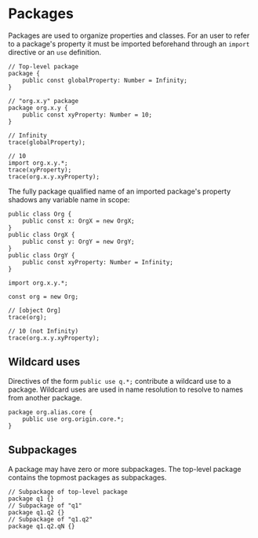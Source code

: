 # Packages

Packages are used to organize properties and classes. For an user to refer to a package's property it must be imported beforehand through an `import` directive or an `use` definition.

```
// Top-level package
package {
    public const globalProperty: Number = Infinity;
}

// "org.x.y" package
package org.x.y {
    public const xyProperty: Number = 10;
}

// Infinity
trace(globalProperty);

// 10
import org.x.y.*;
trace(xyProperty);
trace(org.x.y.xyProperty);
```

The fully package qualified name of an imported package's property shadows any variable name in scope:

```
public class Org {
    public const x: OrgX = new OrgX;
}
public class OrgX {
    public const y: OrgY = new OrgY;
}
public class OrgY {
    public const xyProperty: Number = Infinity;
}

import org.x.y.*;

const org = new Org;

// [object Org]
trace(org);

// 10 (not Infinity)
trace(org.x.y.xyProperty);
```

## Wildcard uses

Directives of the form `public use q.*;` contribute a wildcard use to a package. Wildcard uses are used in name resolution to resolve to names from another package.

```
package org.alias.core {
    public use org.origin.core.*;
}
```

## Subpackages

A package may have zero or more subpackages. The top-level package contains the topmost packages as subpackages.

```
// Subpackage of top-level package
package q1 {}
// Subpackage of "q1"
package q1.q2 {}
// Subpackage of "q1.q2"
package q1.q2.qN {}
```